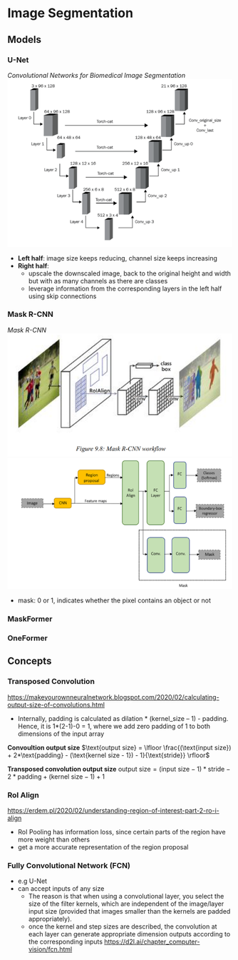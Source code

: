 # Image Segmentation

## Models
### U-Net
*Convolutional Networks for Biomedical Image Segmentation*
![u-net](./media/u-net.png)

- **Left half**: image size keeps reducing, channel size keeps increasing
- **Right half**: 
  - upscale the downscaled image, back to the original height and width but with as many channels as there are classes
  - leverage information from the corresponding layers in the left half using skip connections 

### Mask R-CNN
*Mask R-CNN*
![mask-r-cnn](./media/mask-r-cnn.png)
![details-r-cnn](./media/details-mask-r-cnn.png)

- mask: 0 or 1, indicates whether the pixel contains an object or not

### MaskFormer

### OneFormer

## Concepts
### Transposed Convolution
https://makeyourownneuralnetwork.blogspot.com/2020/02/calculating-output-size-of-convolutions.html
- Internally, padding is calculated as dilation * (kernel_size – 1) - padding. Hence, it is 1*(2-1)-0 = 1, where we add zero padding of 1 to both dimensions of the input array

**Convoultion output size**
$\text{output size} = \lfloor \frac{(\text{input size}) + 2*\text{padding} - (\text{kernel size - 1}) - 1}{\text{stride}} \rfloor$

**Transposed convolution output size**
$\text{output size} = (\text{input size} - 1)*\text{stride} - 2*\text{padding} + (\text{kernel size} - 1) + 1$

### RoI Align
https://erdem.pl/2020/02/understanding-region-of-interest-part-2-ro-i-align
- RoI Pooling has information loss, since certain parts of the region have more weight than others
- get a more accurate representation of the region proposal

### Fully Convolutional Network (FCN)
- e.g U-Net
- can accept inputs of any size
  - The reason is that when using a convolutional layer, you select the size of the filter kernels, which are independent of the image/layer input size (provided that images smaller than the kernels are padded appropriately).
  - once the kernel and step sizes are described, the convolution at each layer can generate appropriate dimension outputs according to the corresponding inputs
https://d2l.ai/chapter_computer-vision/fcn.html